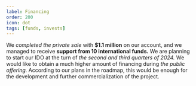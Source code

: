 ```yaml
---
label: Financing
order: 200
icon: dot
tags: [funds, invests]
---
```


We *completed the private sale* with **$1.1 million** on our account, and we managed to receive **support from 10 international funds.** We are planning to start our IDO at the turn of *the second and third quarters of 2024.* We would like to obtain a much higher amount of financing during *the public offering.* According to our plans in the roadmap, this would be enough for the development and further commercialization of the project.